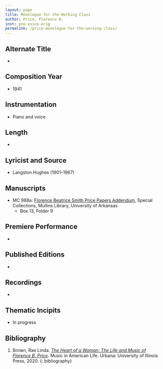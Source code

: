 ```yaml
---
layout: page
title: Monologue for the Working Class
author: Price, Florence B.
inst: pno-voice-orig
permalink: /price-monologue-for-the-working-class/
---
```


## Alternate Title
- 

## Composition Year
- 1941

## Instrumentation
- Piano and voice

## Length
- 

## Lyricist and Source
- Langston  Hughes (1901&ndash;1967)

## Manuscripts
- MC 988a: <a href="https://uark.as.atlas-sys.com/repositories/2/resources/1522" target="_blank">Florence Beatrice Smith Price Papers Addendum</a>, Special Collections, Mullins Library, University of Arkansas
    * Box 13, Folder 9

## Premiere Performance
- 

## Published Editions
- 

## Recordings
- 

## Thematic Incipits
- In progress

## Bibliography
1. Brown, Rae Linda. <a href="https://www.worldcat.org/title/1122800180" target="_blank">*The Heart of a Woman: The Life and Music of Florence B. Price*</a>. Music in American Life. Urbana: University of Illinois Press, 2020.
{:.bibliography}

